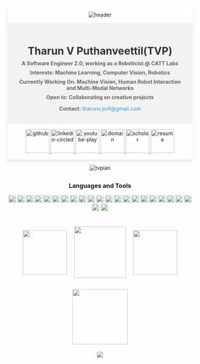 

<div align="center" style="background-color: rgba(255, 255, 255, 0.8); border-radius: 1px; box-shadow: 0 4px 8px rgba(40, 0, 0, 0.1); padding: 1px;">

![header](https://capsule-render.vercel.app/api?type=venom&height=300&weight=400&color=gradient&text=TVPIAN&textBg=false&fontColor=5c32a8&&fontSize=80&reversal=false&section=header&stroke=000FF00&descSize=18&descAlign=75&descAlignY=63)
<div style="background-color: #f2f2f2; padding: 20px; border-radius: 5px;">
  <h1 style="color: #333; margin-bottom: 5px; font-weight: bold">Tharun V Puthanveettil(TVP)</h2>
  <p style="color: #666; margin: 8px 0; font-weight: bold">A Software Engineer 2.0, working as a Roboticist @ CATT Labs</p>
  <p style="color: #666; margin: 8px 0; font-weight: bold"><strong>Interests:</strong> Machine Learning, Computer Vision, Robotics</p>
  <p style="color: #666; margin: 8px 0; font-weight: bold"><strong>Currently Working On:</strong> Machine Vision, Human Robot Interaction  and Multi-Modal Networks</p>
  <p style="color: #666; margin: 8px 0; font-weight: bold"><strong>Open to:</strong> Collaborating on creative projects</p>
  <p style="color: #666; margin-bottom: font-weight: bold 5px;"><strong>Contact:</strong> <a href="mailto:tharunv.pvit@gmail.com" style="color: #3498db; text-decoration: none;">tharunv.pvit@gmail.com</a></p>
</div>




 <!-- <a href="https://twitter.com/comicnerd07" target="blank"><img align="center" src="https://raw.githubusercontent.com/rahuldkjain/github-profile-readme-generator/master/src/images/icons/Social/twitter.svg" alt="comicnerd07" height="30" width="40" /></a> -->
<!--  <a href="https://www.linkedin.com/in/tvpian/" target="blank"><img align="center" src="https://raw.githubusercontent.com/rahuldkjain/github-profile-readme-generator/master/src/images/icons/Social/linked-in-alt.svg" alt="tvpian" height="30" width="40" /></a>
 <!-- <a href="https://instagram.com/sir_caustic" target="blank"><img align="center" src="https://raw.githubusercontent.com/rahuldkjain/github-profile-readme-generator/master/src/images/icons/Social/instagram.svg" alt="sir_caustic" height="30" width="40" /></a> -->
  <!--<a href="https://medium.com/bchukkal" target="blank"><img align="center" src="https://raw.githubusercontent.com/rahuldkjain/github-profile-readme-generator/master/src/images/icons/Social/medium.svg" alt="bchukkal" height="30" width="40" /></a>-->
<!--  <a href="https://www.youtube.com/channel/UC9dTN0_IDjY5P1IWNWNg2jQ" target="blank"><img align="center" src="https://raw.githubusercontent.com/rahuldkjain/github-profile-readme-generator/master/src/images/icons/Social/youtube.svg" alt="sir_caustic" height="30" width="40" /></a>
  <a href="https://scholar.google.com/citations?user=Vre9wQQAAAAJ&hl=en" target="blank"><img align="center" src="https://img.shields.io/badge/ResearchGate-00CCBB?style=for-the-badge&logo=ResearchGate&logoColor=white" alt="sir_caustic" height="30" width="100" /></a> -->
  <p align="center">
  <a href= "https://github.com/tvpian">
    <img width="64" height="64" src="https://img.icons8.com/nolan/64/E6E6E6/808080/github.png" alt="github"/>
  </a>
  <a href= "https://www.linkedin.com/in/tvpian/">
    <img width="64" height="64" src="https://img.icons8.com/nolan/64/E6E6E6/808080/linkedin-circled.png" alt="linkedin-circled"/>
  </a>
  <a href= "https://www.youtube.com/channel/UC9dTN0_IDjY5P1IWNWNg2jQ">
    <img width="64" height="64" src="https://img.icons8.com/nolan/64/E6E6E6/808080/youtube-play.png" alt="youtube-play"/>
  </a>

  <a href= "https://tvpian.github.io/">
    <img width="64" height="64" src="https://img.icons8.com/nolan/64/E6E6E6/808080/domain.png" alt="domain"/>
  </a>
	
<a href= "https://scholar.google.com/citations?user=Vre9wQQAAAAJ&hl=en">
    <img width="64" height="64" src="https://img.icons8.com/nolan/64/E6E6E6/808080/google-scholar.png" alt="scholar"/>
  </a>

  <a href= "https://tvpian.github.io/data/Tharun_Resume.pdf">
    <img width="64" height="64" src="https://img.icons8.com/nolan/64/E6E6E6/808080/resume.png" alt="resume"/>
  </a>

  
</div>

<div>
<p align="center"> <img src="https://komarev.com/ghpvc/?username=tvpian&label=Profile%20views&color=0e75b6&style=flat" alt="tvpian" /> </p>
</div>
<h2></h2>
<div align="center">
<h3>Languages and Tools</h3>

<code><img height="20" src="https://img.shields.io/badge/Python-3776AB?style=plastic&logo=python&logoColor=white&labelColor=black&color=black"></code>
<code><img height="20" src="https://img.shields.io/badge/C-00599C?style=plastic&logo=c&logoColor=white&labelColor=black&color=black"></code>
<code><img height="20" src="https://img.shields.io/badge/C%2B%2B-00599C?style=plastic&logo=c%2B%2B&logoColor=white&labelColor=black&color=black"></code>
<code><img height="20" src="https://img.shields.io/badge/TensorFlow-FF6F00?style=plastic&logo=TensorFlow&logoColor=white&labelColor=black&color=black"></code>
<code><img height="20" src="https://img.shields.io/badge/PyTorch-EE4C2C?style=plastic&logo=PyTorch&logoColor=white&labelColor=black&color=black"></code>
<code><img height="20" src="https://img.shields.io/badge/Numpy-777BB4?style=plastic&logo=numpy&logoColor=white&labelColor=black&color=black"></code>
<code><img height="20" src="https://img.shields.io/badge/scikit_learn-F7931E?style=plastic&logo=scikit-learn&logoColor=white&labelColor=black&color=black"></code> 
<code><img height="20" src="https://img.shields.io/badge/OpenCV-27338e?style=plastic&logo=OpenCV&logoColor=white&labelColor=black&color=black"></code>
<code><img height="20" src="https://img.shields.io/badge/ROS-22314E?style=plastic&logo=ROS&logoColor=white&labelColor=black&color=black"></code>
<code><img height="20" src="https://img.shields.io/badge/javascript-22314E?style=plastic&logo=javascript&logoColor=white&labelColor=black&color=black"></code>
<code><img height="20" src="https://img.shields.io/badge/mysql-22314E?style=plastic&logo=mysql&logoColor=white&labelColor=black&color=black"></code>
<code><img height="20" src="https://img.shields.io/badge/git-22314E?style=plastic&logo=git&logoColor=white&labelColor=black&color=black"></code>
<code><img height="20" src="https://img.shields.io/badge/SciPy-%230C55A5.svg?style=plastic&logo=scipy&logoColor=white&labelColor=black&color=black"></code>
<code><img height="20" src="https://img.shields.io/badge/pandas-%23150458.svg?style=plastic&logo=pandas&logoColor=white&labelColor=black&color=black"></code>
<code><img height="20" src="https://img.shields.io/badge/numpy-%23013243.svg?style=plastic&logo=numpy&logoColor=white&labelColor=black&color=black"></code>
<code><img height="20" src="https://img.shields.io/badge/Matplotlib-%23ffffff.svg?style=plastic&logo=Matplotlib&logoColor=white&labelColor=black&color=black"></code>
<code><img height="20" src="https://img.shields.io/badge/Keras-%23D00000.svg?style=plastic&logo=Keras&logoColor=white&labelColor=black&color=black"></code>
<code><img height="20" src="https://img.shields.io/badge/Linux-FCC624?style=plastic&logo=linux&logoColor=white&labelColor=black&color=black"></code>
<code><img height="20" src="https://img.shields.io/badge/flask-%23000.svg?style=plastic&logo=flask&logoColor=white&labelColor=black&color=black"></code>
<code><img height="20" src="https://img.shields.io/badge/threejs-black?style=plastic&logo=three.js&logoColor=white&labelColor=black&color=black"></code>
<code><img height="20" src="https://img.shields.io/badge/unity-%23000000.svg?style=plastic&logo=unity&logoColor=white&labelColor=black&color=black"></code>
<code><img height="20" src="https://img.shields.io/badge/heroku-%23430098.svg?style=plastic&logo=heroku&logoColor=white&labelColor=black&color=black"></code>
<code><img height="20" src="https://img.shields.io/badge/html5-%23E34F26.svg?style=plastic&logo=html5&logoColor=white&labelColor=black&color=black"></code>
</div>
<h2></h2>

<!--
<div align="center">
<a href="https://github.com/tvpian/github-readme-stats">
  <img height=200 align="center" src="https://github-readme-stats.vercel.app/api?username=tvpian&show_icons=true&theme=dark&icon_color=ffffff&bg_color=000000" />
</a>
<a href="https://github.com/tvpian/convoychat">
  <img height=200 align="center" src="https://github-readme-stats.vercel.app/api/top-langs?username=tvpian&layout=compact&langs_count=8&card_width=320&show_icons=true&theme=dark&icon_color=ffffff&bg_color=000000" />
</a>
</div>
-->

<div align="center">
  <div style="display: flex; justify-content: center; align-items: center; flex-wrap: wrap;">
    <a href="https://github.com/tvpian/github-readme-stats" style="margin: 10px;">
      <img height=120 src="https://github-readme-stats.vercel.app/api?username=tvpian&show_icons=true&theme=dark&icon_color=ffffff&bg_color=000000" />
    </a>
    <a href="https://github.com/tvpian/convoychat" style="margin: 10px;">
      <img height=140 src="https://github-readme-stats.vercel.app/api/top-langs?username=tvpian&layout=compact&langs_count=8&card_width=200&show_icons=true&theme=dark&icon_color=ffffff&bg_color=000000" />
    </a>
    <a href="https://github.com/tvpian/github-readme-streak-stats" style="margin: 10px;">
      <img height=120 src="http://github-readme-streak-stats.herokuapp.com?user=tvpian&show_icons=true&theme=dark&background=000000" />
    </a>
  </div>
</div>

<div align="center">
  <img height="150" src="https://github-profile-trophy.vercel.app/?username=tvpian&column=-1&theme=chalk&no-bg=true" style="margin-top: 20px;" />
</div>

<div align="center">
  <img src="https://capsule-render.vercel.app/api?type=rect&height=10&width=300&color=gradient&textBg=false&fontColor=5c32a8&fontSize=80&reversal=true&section=footer&stroke=000FF00&descSize=18&descAlign=75&descAlignY=63" style="margin-top: 20px;" />
</div>

<!--
<div align="center">
<p align="center">
  <img src="https://capsule-render.vercel.app/api?text=Hey Everyone!🕹️&animation=fadeIn&type=waving&color=gradient&height=100"/>
</p>
</div>
-->

<!---
tvpian/tvpian is a ✨ special ✨ repository because its `README.md` (this file) appears on your GitHub profile.
You can click the Preview link to take a look at your changes.
--->


